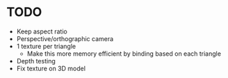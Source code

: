 # TODO
- Keep aspect ratio
- Perspective/orthographic camera
- 1 texture per triangle
    - Make this more memory efficient by binding based on each triangle
- Depth testing 
- Fix texture on 3D model